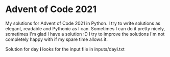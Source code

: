# **Advent of Code 2021**

My solutions for Advent of Code 2021 in Python.
I try to write solutions as elegant, readable and Pythonic as I can.
Sometimes I can do it pretty nicely, sometimes I'm glad I have a solution :D
I try to improve the solutions I'm not completely happy with if my spare time allows it.

Solution for day **i** looks for the input file in inputs/day**i**.txt